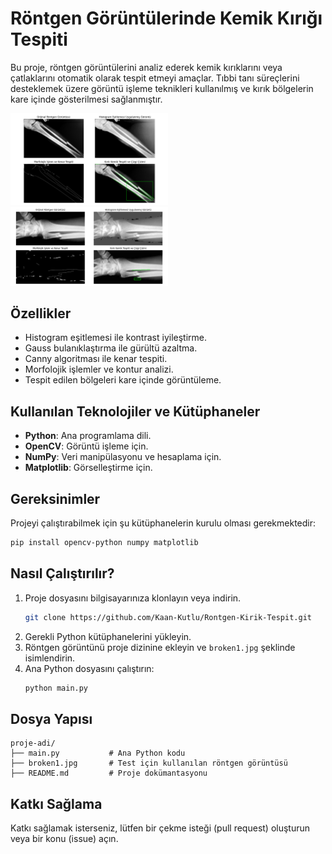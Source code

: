 # Röntgen Görüntülerinde Kemik Kırığı Tespiti

Bu proje, röntgen görüntülerini analiz ederek kemik kırıklarını veya çatlaklarını otomatik olarak tespit etmeyi amaçlar. Tıbbi tanı süreçlerini desteklemek üzere görüntü işleme teknikleri kullanılmış ve kırık bölgelerin kare içinde gösterilmesi sağlanmıştır.

<img src=Figure_1.png width=50%>
<img src=Figure_2.png width=50%>

## Özellikler
- Histogram eşitlemesi ile kontrast iyileştirme.
- Gauss bulanıklaştırma ile gürültü azaltma.
- Canny algoritması ile kenar tespiti.
- Morfolojik işlemler ve kontur analizi.
- Tespit edilen bölgeleri kare içinde görüntüleme.

## Kullanılan Teknolojiler ve Kütüphaneler
- **Python**: Ana programlama dili.
- **OpenCV**: Görüntü işleme için.
- **NumPy**: Veri manipülasyonu ve hesaplama için.
- **Matplotlib**: Görselleştirme için.

## Gereksinimler
Projeyi çalıştırabilmek için şu kütüphanelerin kurulu olması gerekmektedir:

```bash
pip install opencv-python numpy matplotlib
```

## Nasıl Çalıştırılır?
1. Proje dosyasını bilgisayarınıza klonlayın veya indirin.
   ```bash
   git clone https://github.com/Kaan-Kutlu/Rontgen-Kirik-Tespit.git
   ```
2. Gerekli Python kütüphanelerini yükleyin.
3. Röntgen görüntünü proje dizinine ekleyin ve `broken1.jpg` şeklinde isimlendirin.
4. Ana Python dosyasını çalıştırın:
   ```bash
   python main.py
   ```

## Dosya Yapısı
```
proje-adi/
├── main.py           # Ana Python kodu
├── broken1.jpg       # Test için kullanılan röntgen görüntüsü
├── README.md         # Proje dokümantasyonu
```

## Katkı Sağlama
Katkı sağlamak isterseniz, lütfen bir çekme isteği (pull request) oluşturun veya bir konu (issue) açın.

